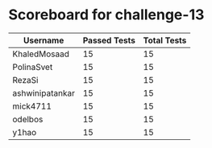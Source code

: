 # Scoreboard for challenge-13
| Username   | Passed Tests | Total Tests |
|------------|--------------|-------------|
| KhaledMosaad | 15 | 15 |
| PolinaSvet | 15 | 15 |
| RezaSi | 15 | 15 |
| ashwinipatankar | 15 | 15 |
| mick4711 | 15 | 15 |
| odelbos | 15 | 15 |
| y1hao | 15 | 15 |
